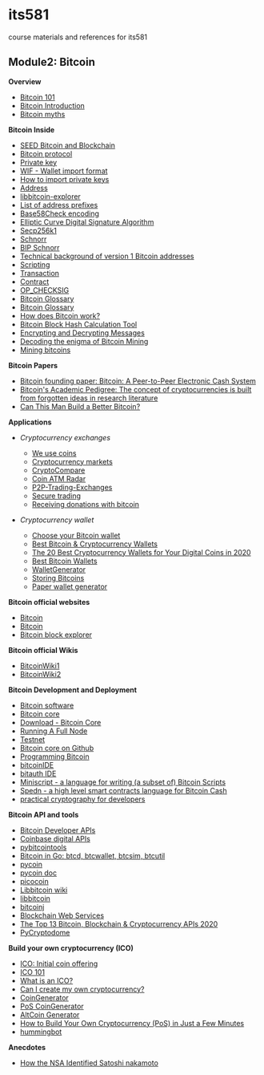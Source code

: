 # its581
course materials and references for its581

## Module2: Bitcoin

__Overview__

  * [Bitcoin 101](https://www.coindesk.com/learn/bitcoin-101/)
  * [Bitcoin Introduction](https://en.bitcoin.it/wiki/Help:Introduction)
  * [Bitcoin myths](https://en.bitcoin.it/wiki/Myths)

__Bitcoin Inside__

  * [SEED Bitcoin and Blockchain](https://www.handsonsecurity.net/resources.html)
  * [Bitcoin protocol](https://en.bitcoin.it/wiki/Protocol\_documentation)
  * [Private key](https://en.bitcoin.it/wiki/Private\_key)
  * [WIF - Wallet import format](https://en.bitcoin.it/wiki/Wallet\_import\_format)
  * [How to import private keys](https://en.bitcoin.it/wiki/How\_to\_import\_private\_keys)
  * [Address](https://en.bitcoin.it/wiki/Address)
  * [libbitcoin-explorer](https://github.com/libbitcoin/libbitcoin-explorer)
  * [List of address prefixes](https://en.bitcoin.it/wiki/List\_of\_address\_prefixes)
  * [Base58Check encoding](https://en.bitcoin.it/wiki/Base58Check\_encoding)
  * [Elliptic Curve Digital Signature Algorithm](https://en.bitcoin.it/wiki/Elliptic\_Curve\_Digital\_Signature\_Algorithm)
  * [Secp256k1](https://en.bitcoin.it/wiki/Secp256k1)
  * [Schnorr](https://en.bitcoin.it/wiki/Schnorr)
  * [BIP Schnorr](https://github.com/sipa/bips/blob/bip-schnorr/bip-schnorr.mediawiki)
  * [Technical background of version 1 Bitcoin addresses](https://en.bitcoin.it/wiki/Technical\_background\_of\_version\_1\_Bitcoin\_addresses)
  * [Scripting](https://en.bitcoin.it/wiki/Script)
  * [Transaction](https://en.bitcoin.it/wiki/Transaction)
  * [Contract](https://en.bitcoin.it/wiki/Contract)
  * [OP\_CHECKSIG](https://en.bitcoin.it/wiki/OP\_CHECKSIG)
  * [Bitcoin Glossary](https://developer.bitcoin.org/glossary)
  * [Bitcoin Glossary](https://sci.smithandcrown.com/glossary)
  * [How does Bitcoin work?](https://bitcoin.org/en/how-it-works)
  * [Bitcoin Block Hash Calculation Tool](https://cse.buffalo.edu/blockchain/blockhash.html)
  * [Encrypting and Decrypting Messages](https://cse.buffalo.edu/blockchain/encryption.html)
  * [Decoding the enigma of Bitcoin Mining](https://medium.com/all-things-ledger/decoding-the-enigma-of-bitcoin-mining-f8b2697bc4e2)
  * [Mining bitcoins](https://en.bitcoin.it/wiki/Mining)
  
__Bitcoin Papers__

  * [Bitcoin founding paper: Bitcoin: A Peer-to-Peer Electronic Cash System](https://bitcoin.org/bitcoin\.pdf)
  * [Bitcoin's Academic Pedigree: The concept of cryptocurrencies is built from forgotten ideas in research literature](https://queue.acm.org/detail.cfm?id=3136559)
  * [Can This Man Build a Better Bitcoin?](https://finance.yahoo.com/news/man-build-better-bitcoin-113009644.html)

__Applications__

* _Cryptocurrency exchanges_

  * [We use coins](https://www.weusecoins.com/)
  * [Cryptocurrency markets](https://bitcoincharts.com/markets/list/)
  * [CryptoCompare](https://www.cryptocompare.com/)
  * [Coin ATM Radar](https://coinatmradar.com/)
  * [P2P-Trading-Exchanges](https://github.com/cointastical/P2P-Trading-Exchanges/)
  * [Secure trading](https://en.bitcoin.it/wiki/Secure\_Trading)
  * [Receiving donations with bitcoin](https://en.bitcoin.it/wiki/Receiving\_donations\_with\_bitcoin)

* _Cryptocurrency wallet_

  * [Choose your Bitcoin wallet](https://bitcoin.org/en/choose-your-wallet)
  * [Best Bitcoin & Cryptocurrency Wallets](https://www.buybitcoinworldwide.com/wallets/)
  * [The 20 Best Cryptocurrency Wallets for Your Digital Coins in 2020](https://www.ubuntupit.com/best-cryptocurrency-wallets/)
  * [Best Bitcoin Wallets](https://www.thebalance.com/best-bitcoin-wallets-4160642)
  * [WalletGenerator](https://walletgenerator.net/)
  * [Storing Bitcoins](https://en.bitcoin.it/wiki/Storing\_bitcoins)
  * [Paper wallet generator](https://generatepaperwallet.com/)
  

__Bitcoin official websites__
  
  * [Bitcoin](https://www.bitcoin.com/)
  * [Bitcoin](https://bitcoin.org/en/)
  * [Bitcoin block explorer](https://blockstream.info/)  

__Bitcoin official Wikis__

  * [BitcoinWiki1](https://en.bitcoinwiki.org/wiki/Main\_Page)
  * [BitcoinWiki2](https://en.bitcoin.it/wiki/Main\_Page)  

__Bitcoin Development and Deployment__
  
  * [Bitcoin software](https://en.bitcoin.it/wiki/Software)
  * [Bitcoin core](https://bitcoincore.org/)
  * [Download - Bitcoin Core](https://bitcoincore.org/en/download/)
  * [Running A Full Node](https://bitcoin.org/en/full-node)
  * [Testnet](https://en.bitcoin.it/wiki/Testnet)
  * [Bitcoin core on Github](https://github.com/bitcoin/bitcoin)  
  * [Programming Bitcoin](https://github.com/jimmysong/programmingbitcoin)
  * [bitcoinIDE](https://github.com/siminchen/bitcoinIDE)
  * [bitauth IDE](https://ide.bitauth.com/)
  * [Miniscript - a language for writing (a subset of) Bitcoin Scripts](http://bitcoin.sipa.be/miniscript/)
  * [Spedn - a high level smart contracts language for Bitcoin Cash](https://spedn.readthedocs.io/en/latest/index.html)
  * [practical cryptography for developers](https://cryptobook.nakov.com/)
  
__Bitcoin API and tools__

  * [Bitcoin Developer APIs](https://www.blockchain.com/api)
  * [Coinbase digital APIs ](https://developers.coinbase.com/)
  * [pybitcointools](https://github.com/primal100/pybitcointools)
  * [Bitcoin in Go: btcd, btcwallet, btcsim, btcutil](https://github.com/btcsuite)
  * [pycoin](https://github.com/richardkiss/pycoin)
  * [pycoin doc](https://pycoin.readthedocs.io)  
  * [picocoin](https://github.com/jgarzik/picocoin)  
  * [Libbitcoin wiki](https://en.bitcoin.it/wiki/Libbitcoin)
  * [libbitcoin](https://github.com/libbitcoin)
  * [bitcoinj](https://bitcoinj.github.io/)
  * [Blockchain Web Services](https://www.blockcypher.com/)
  * [The Top 13 Bitcoin, Blockchain & Cryptocurrency APIs 2020](https://rapidapi.com/blog/bitcoin-blockchain-cryptocurrency-apis/)
  * [PyCryptodome](https://pycryptodome.readthedocs.io/en/latest/)
  
__Build your own cryptocurrency (ICO)__
  * [ICO: Initial coin offering](https://en.wikipedia.org/wiki/Initial\_coin\_offering)
  * [ICO 101](https://cointelegraph.com/ico-101)
  * [What is an ICO?](https://cryptonews.com/guides/what-is-an-ico.htm)
  * [Can I create my own cryptocurrency?](https://cryptonews.com/guides/can-i-create-my-own-cryptocurrency.htm)
  * [CoinGenerator](https://coingenerator.sh/)
  * [PoS CoinGenerator](https://github.com/sandoche/Proof-of-Stake-Cryptocurrency-generator)
  * [AltCoin Generator](https://github.com/Mindinventory/AltCoin-CryptoCurrency-Generator)
  * [How to Build Your Own Cryptocurrency (PoS) in Just a Few Minutes](https://medium.com/learning-lab/how-to-build-your-own-cryptocurrency-proof-of-stake-in-just-a-few-minutes-6d526bca4a91)
  * [hummingbot](https://hummingbot.io/)
  
__Anecdotes__
  * [How the NSA Identified Satoshi nakamoto](https://cacm.acm.org/careers/220610-how-the-nsa-identified-satoshinakamoto/fulltext)
